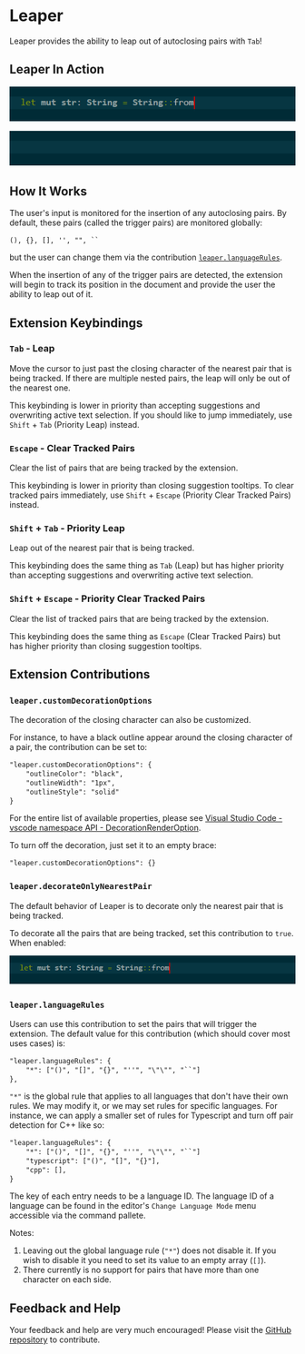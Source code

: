 # Leaper

Leaper provides the ability to leap out of autoclosing pairs with `Tab`!

## Leaper In Action

![Leaper In Action](images/leaper-in-action.gif)

![Leaper In Action 2](images/leaper-in-action-2.gif)

## How It Works

The user's input is monitored for the insertion of any autoclosing pairs. By default, these pairs (called the trigger pairs) are monitored globally:

    (), {}, [], '', "", ``

but the user can change them via the contribution [`leaper.languageRules`](#`leaper.languageRules`).

When the insertion of any of the trigger pairs are detected, the extension will begin to track its position in the document and provide the user the ability to leap out of it.

## Extension Keybindings

### `Tab` - Leap

Move the cursor to just past the closing character of the nearest pair that is being tracked. If there are multiple nested pairs, the leap will only be out of the nearest one.

This keybinding is lower in priority than accepting suggestions and overwriting active text selection. If you should like to jump immediately, use `Shift` + `Tab` (Priority Leap) instead.

### `Escape` - Clear Tracked Pairs

Clear the list of pairs that are being tracked by the extension.

This keybinding is lower in priority than closing suggestion tooltips. To clear tracked pairs immediately, use `Shift` + `Escape` (Priority Clear Tracked Pairs) instead.

### `Shift` + `Tab` - Priority Leap

Leap out of the nearest pair that is being tracked.

This keybinding does the same thing as `Tab` (Leap) but has higher priority than accepting suggestions and overwriting active text selection.

### `Shift` + `Escape` - Priority Clear Tracked Pairs

Clear the list of tracked pairs that are being tracked by the extension.

This keybinding does the same thing as `Escape` (Clear Tracked Pairs) but has higher priority than closing suggestion tooltips.

## Extension Contributions

### `leaper.customDecorationOptions`

The decoration of the closing character can also be customized.

For instance, to have a black outline appear around the closing character of a pair, the contribution can be set to:

    "leaper.customDecorationOptions": {
        "outlineColor": "black",
        "outlineWidth": "1px",
        "outlineStyle": "solid"
    }

For the entire list of available properties, please see [Visual Studio Code - vscode namespace API - DecorationRenderOption](https://code.visualstudio.com/docs/extensionAPI/vscode-api#DecorationRenderOptions).

To turn off the decoration, just set it to an empty brace:

    "leaper.customDecorationOptions": {}

### `leaper.decorateOnlyNearestPair`

The default behavior of Leaper is to decorate only the nearest pair that is being tracked. 

To decorate all the pairs that are being tracked, set this contribution to `true`. When enabled:

![Decorate All Pairs](images/decorate-all-pairs.gif)

### `leaper.languageRules`

Users can use this contribution to set the pairs that will trigger the extension. The default value for this contribution (which should cover most uses cases) is:

    "leaper.languageRules": {
        "*": ["()", "[]", "{}", "''", "\"\"", "``"]
    },

`"*"` is the global rule that applies to all languages that don't have their own rules. We may modify it, or we may set rules for specific languages. For instance, we can apply a smaller set of rules for Typescript and turn off pair detection for C++ like so:

    "leaper.languageRules": {
        "*": ["()", "[]", "{}", "''", "\"\"", "``"]
        "typescript": ["()", "[]", "{}"],
        "cpp": [],
    }

The key of each entry needs to be a language ID. The language ID of a language can be found in the editor's `Change Language Mode` menu accessible via the command pallete.

Notes:
1. Leaving out the global language rule (`"*"`) does not disable it. If you wish to disable it you need to set its value to an empty array (`[]`).
2. There currently is no support for pairs that have more than one character on each side.

## Feedback and Help

Your feedback and help are very much encouraged! Please visit the [GitHub repository](https://github.com/OnlyLys/Leaper) to contribute.